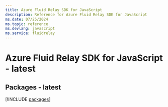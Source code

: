 ```yaml
---
title: Azure Fluid Relay SDK for JavaScript
description: Reference for Azure Fluid Relay SDK for JavaScript
ms.date: 07/25/2024
ms.topic: reference
ms.devlang: javascript
ms.service: fluidrelay
---
```

# Azure Fluid Relay SDK for JavaScript - latest
## Packages - latest
[!INCLUDE [packages](fluid-relay-index.md)]